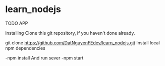 # learn_nodejs

TODO APP

Installing
Clone this git repository, if you haven't done already.

git clone https://github.com/DatNguyenFEdev/learn_nodejs.git
Install local npm dependencies

-npm install
And run sever
-npm start
